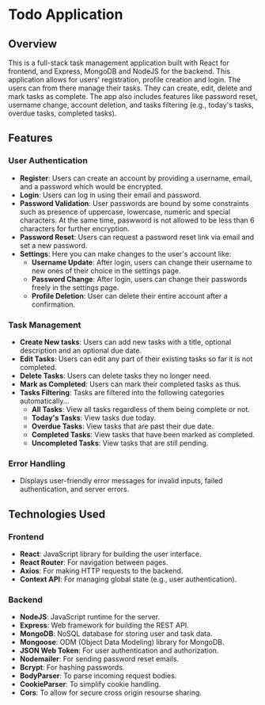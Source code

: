 # Todo Application

## Overview

This is a full-stack task management application built with React for frontend, and Express, MongoDB and NodeJS for the backend. This application allows for users' registration, profile creation and login. The users can from there manage their tasks. They can create, edit, delete and mark tasks as complete. The app also includes features like password reset, username change, account deletion, and tasks filtering (e.g., today's tasks, overdue tasks, completed tasks).

## Features

### User Authentication

- **Register**: Users can create an account by providing a username, email, and a password which would be encrypted.
- **Login**: Users can log in using their email and password.
- **Password Validation**: User passwords are bound by some constraints such as presence of uppercase, lowercase, numeric and special characters. At the same time, paswword is not allowed to be less than 6 characters for further encryption.
- **Password Reset**: Users can request a password reset link via email and set a new password.
- **Settings**: Here you can make changes to the user's account like:
  - **Username Update**: After login, users can change their username to new ones of their choice in the settings page.
  - **Password Change**: After login, users can change their passwords freely in the settings page.
  - **Profile Deletion**: User can delete their entire account after a confirmation.

### Task Management

- **Create New tasks**: Users can add new tasks with a title, optional description and an optional due date.
- **Edit Tasks**: Users can edit any part of their existing tasks so far it is not completed.
- **Delete Tasks**: Users can delete tasks they no longer need.
- **Mark as Completed**: Users can mark their completed tasks as thus.
- **Tasks Filtering**: Tasks are filtered into the following categories automatically...
  - **All Tasks**: View all tasks regardless of them being complete or not.
  - **Today's Tasks**: View tasks due today.
  - **Overdue Tasks**: View tasks that are past their due date.
  - **Completed Tasks**: View tasks that have been marked as completed.
  - **Uncompleted Tasks**: View tasks that are still pending.

### Error Handling

- Displays user-friendly error messages for invalid inputs, failed authentication, and server errors.

## Technologies Used

### Frontend

- **React**: JavaScript library for building the user interface.
- **React Router**: For navigation between pages.
- **Axios**: For making HTTP requests to the backend.
- **Context API**: For managing global state (e.g., user authentication).

### Backend

- **NodeJS**: JavaScript runtime for the server.
- **Express**: Web framework for building the REST API.
- **MongoDB**: NoSQL database for storing user and task data.
- **Mongoose**: ODM (Object Data Modeling) library for MongoDB.
- **JSON Web Token**: For user authentication and authorization.
- **Nodemailer**: For sending password reset emails.
- **Bcrypt**: For hashing passwords.
- **BodyParser**: To parse incoming request bodies.
- **CookieParser**: To simplify cookie handling.
- **Cors**: To allow for secure cross origin resourse sharing.